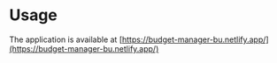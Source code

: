 # Usage
The application is available at [https://budget-manager-bu.netlify.app/](https://budget-manager-bu.netlify.app/)
